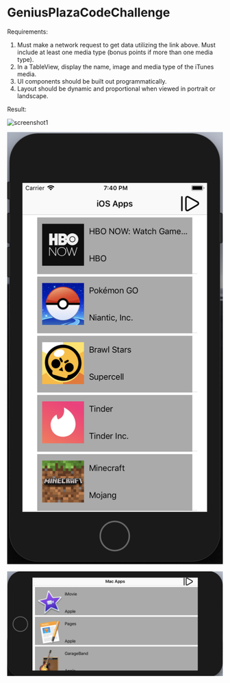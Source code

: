# GeniusPlazaCodeChallenge


Requirements:
1. Must make a network request to get data utilizing the link above. Must include at least
one media type (bonus points if more than one media type).
2. In a TableView, display the name, image and media type of the iTunes media.
3. UI components should be built out programmatically.
4. Layout should be dynamic and proportional when viewed in portrait or landscape.

Result:

![screenshot1](/screeenshot1.png)

![screenshot2](/screenshot2.png)

![screenshot3](/screenshot3.png)
